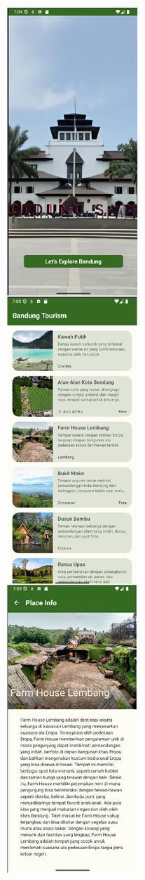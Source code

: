 ![image alt](https://github.com/Ihtisabi/Tourism_Info/blob/master/Cuplikan%20layar%202024-11-03%20190505.png?raw=true) ![image alt](https://github.com/Ihtisabi/Tourism_Info/blob/master/Cuplikan%20layar%202024-11-03%20190517.png?raw=true) ![image alt](https://github.com/Ihtisabi/Tourism_Info/blob/master/Cuplikan%20layar%202024-11-03%20190537.png?raw=true)
